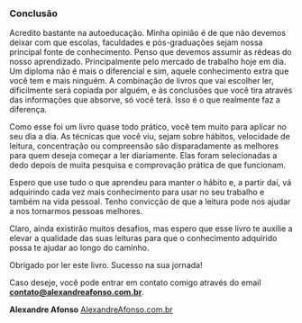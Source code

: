 ### Conclusão

Acredito bastante na autoeducação. Minha opinião é de que não devemos deixar com que escolas, faculdades e pós-graduações sejam nossa principal fonte de conhecimento. Penso que devemos assumir as rédeas do nosso aprendizado. Principalmente pelo mercado de trabalho hoje em dia. Um diploma não é mais o diferencial e sim, aquele conhecimento extra que você tem e mais ninguém. A combinação de livros que vai escolher ler, dificilmente será copiada por alguém, e às conclusões que você tira através das informações que absorve, só você terá. Isso é o que realmente faz a diferença.

Como esse foi um livro quase todo prático, você tem muito para aplicar no seu dia a dia. As técnicas que você viu, sejam sobre hábitos, velocidade de leitura, concentração ou compreensão são disparadamente as melhores para quem deseja começar a ler diariamente. Elas foram selecionadas a dedo depois de muita pesquisa e comprovação prática de que funcionam.

Espero que use tudo o que aprendeu para manter o hábito e, a partir daí, vá adquirindo cada vez mais conhecimento para usar no seu trabalho e também na vida pessoal. Tenho convicção de que a leitura pode nos ajudar a nos tornarmos pessoas melhores.

Claro, ainda existirão muitos desafios, mas espero que esse livro te auxilie a elevar a qualidade das suas leituras para que o conhecimento adquirido possa te ajudar ao longo do caminho.

Obrigado por ler este livro. Sucesso na sua jornada!

Caso deseje, você pode entrar em contato comigo através do email **contato@alexandreafonso.com.br**.

**Alexandre Afonso**
[AlexandreAfonso.com.br](http://alexandreafonso.com.br)
